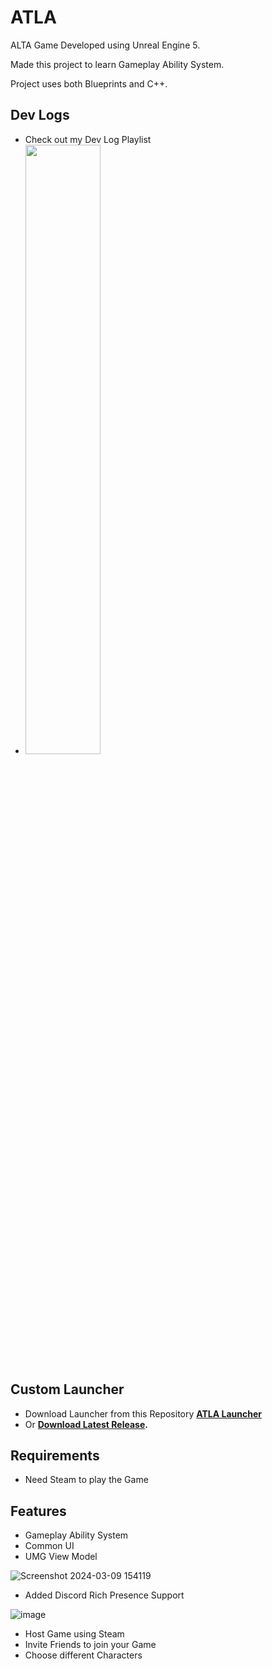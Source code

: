 # ATLA

ALTA Game Developed using Unreal Engine 5.

Made this project to learn Gameplay Ability System. 

Project uses both Blueprints and C++.

## Dev Logs

- Check out my Dev Log Playlist
- [<img src="https://img.youtube.com/vi/tFgRF36d_n8/hqdefault.jpg" width="50%">](https://youtube.com/playlist?list=PLmmGWIbAepg9lgQNS499USSuHANbpgLUZ&si=0BCUuI2Y1xEicAJ- "View Video on Youtube")

## Custom Launcher

- Download Launcher from this Repository **[ATLA Launcher](https://github.com/JeffrinHarris/ATLA-launcher)**
- Or **[Download Latest Release](https://github.com/Giridharaprasath/ATLA-UnrealEngine5/releases).**

## Requirements

- Need Steam to play the Game

## Features

- Gameplay Ability System
- Common UI
- UMG View Model

![Screenshot 2024-03-09 154119](https://github.com/Giridharaprasath/ATLA-UnrealEngine5/assets/83279100/00f0f85d-a150-4bd3-b2ee-bb375058534e)
  
- Added Discord Rich Presence Support
  
![image](https://github.com/Giridharaprasath/ATLA-UnrealEngine5/assets/83279100/565e50e7-d44b-4307-8f54-9a160fd12063)

- Host Game using Steam
- Invite Friends to join your Game
- Choose different Characters
